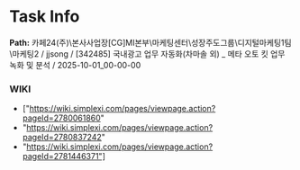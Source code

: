 # Task Info

**Path:** 카페24(주)\본사사업장\[CG]MI본부\마케팅센터\성장주도그룹\디지털마케팅1팀\마케팅2 / jjsong / [342485] 국내광고 업무 자동화(차마솔 외) _ 메타 오토 킷 업무 녹화 및 분석 / 2025-10-01_00-00-00

### WIKI
- ["https://wiki.simplexi.com/pages/viewpage.action?pageId=2780061860"
- "https://wiki.simplexi.com/pages/viewpage.action?pageId=2780837242"
- "https://wiki.simplexi.com/pages/viewpage.action?pageId=2781446371"]

